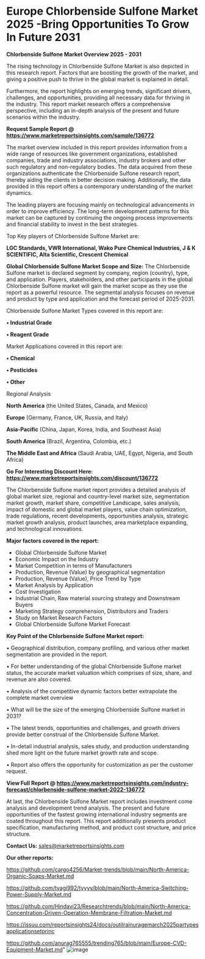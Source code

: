 # Europe Chlorbenside Sulfone Market 2025 -Bring Opportunities To Grow In Future 2031

<Strong> Chlorbenside Sulfone Market Overview 2025 - 2031</strong>

The rising technology in Chlorbenside Sulfone Market is also depicted in this research report. Factors that are boosting the growth of the market, and giving a positive push to thrive in the global market is explained in detail.

Furthermore, the report highlights on emerging trends, significant drivers, challenges, and opportunities, providing all necessary data for thriving in the industry. This report market research offers a comprehensive perspective, including an in-depth analysis of the present and future scenarios within the industry.

<strong>Request Sample Report @ <a href=https://www.marketreportsinsights.com/sample/136772>https://www.marketreportsinsights.com/sample/136772</a></strong>

The market overview included in this report provides information from a wide range of resources like government organizations, established companies, trade and industry associations, industry brokers and other such regulatory and non-regulatory bodies. The data acquired from these organizations authenticate the Chlorbenside Sulfone research report, thereby aiding the clients in better decision making. Additionally, the data provided in this report offers a contemporary understanding of the market dynamics.

The leading players are focusing mainly on technological advancements in order to improve efficiency. The long-term development patterns for this market can be captured by continuing the ongoing process improvements and financial stability to invest in the best strategies.

Top Key players of Chlorbenside Sulfone Market are:

<strong>LGC Standards, VWR International, Wako Pure Chemical Industries, J & K SCIENTIFIC, Alta Scientific, Crescent Chemical</strong>

<strong><b>Global Chlorbenside Sulfone Market Scope and Size:</b></strong>
The Chlorbenside Sulfone market is declared segment by company, region (country), type, and application. Players, stakeholders, and other participants in the global Chlorbenside Sulfone market will gain the market scope as they use the report as a powerful resource. The segmental analysis focuses on revenue and product by type and application and the forecast period of 2025-2031.

Chlorbenside Sulfone Market Types covered in this report are:

<strong>• Industrial Grade

• Reagent Grade</strong>

Market Applications covered in this report are:

<strong>• Chemical

• Pesticides

• Other</strong> 

Regional Analysis

<strong>North America</strong> (the United States, Canada, and Mexico)

<strong>Europe</strong> (Germany, France, UK, Russia, and Italy)

<strong>Asia-Pacific</strong> (China, Japan, Korea, India, and Southeast Asia)

<strong>South America</strong> (Brazil, Argentina, Colombia, etc.)

<strong>The Middle East and Africa</strong> (Saudi Arabia, UAE, Egypt, Nigeria, and South Africa)

<strong>Go For Interesting Discount Here: <a href=https://www.marketreportsinsights.com/discount/136772>https://www.marketreportsinsights.com/discount/136772</a></strong>

The Chlorbenside Sulfone market report provides a detailed analysis of global market size, regional and country-level market size, segmentation market growth, market share, competitive Landscape, sales analysis, impact of domestic and global market players, value chain optimization, trade regulations, recent developments, opportunities analysis, strategic market growth analysis, product launches, area marketplace expanding, and technological innovations.

<strong><b>Major factors covered in the report:</b></strong>
<ul>
  <li>Global Chlorbenside Sulfone Market </li>
  <li>Economic Impact on the Industry</li>
  <li>Market Competition in terms of Manufacturers</li>
  <li>Production, Revenue (Value) by geographical segmentation</li>
  <li>Production, Revenue (Value), Price Trend by Type</li>
  <li>Market Analysis by Application</li>
  <li>Cost Investigation</li>
  <li>Industrial Chain, Raw material sourcing strategy and Downstream Buyers</li>
  <li>Marketing Strategy comprehension, Distributors and Traders</li>
  <li>Study on Market Research Factors</li>
  <li>Global Chlorbenside Sulfone Market Forecast</li>
</ul>

<strong><b>Key Point of the Chlorbenside Sulfone Market report:</b></strong>

• Geographical distribution, company profiling, and various other market segmentation are provided in the report.

• For better understanding of the global Chlorbenside Sulfone market status, the accurate market valuation which comprises of size, share, and revenue are also covered.

• Analysis of the competitive dynamic factors better extrapolate the complete market overview

• What will be the size of the emerging Chlorbenside Sulfone market in 2031?

• The latest trends, opportunities and challenges, and growth drivers provide better construal of the Chlorbenside Sulfone Market.

• In-detail industrial analysis, sales study, and production understanding shed more light on the future market growth rate and scope.

• Report also offers the opportunity for customization as per the customer request.

<strong><b>View Full Report @ <a href=https://www.marketreportsinsights.com/industry-forecast/chlorbenside-sulfone-market-2022-136772>https://www.marketreportsinsights.com/industry-forecast/chlorbenside-sulfone-market-2022-136772</a></b></strong>


At last, the Chlorbenside Sulfone Market report includes investment come analysis and development trend analysis. The present and future opportunities of the fastest growing international industry segments are coated throughout this report. This report additionally presents product specification, manufacturing method, and product cost structure, and price structure.

<strong>Contact Us:</strong>
sales@marketreportsinsights.com

<strong>Our other reports:</strong>

<a href=https://github.com/cargo4256/Market-trends/blob/main/North-America-Organic-Soaps-Market.md>https://github.com/cargo4256/Market-trends/blob/main/North-America-Organic-Soaps-Market.md</a>

<a href=https://github.com/tyagi992/tyyyy/blob/main/North-America-Switching-Power-Supply-Market.md>https://github.com/tyagi992/tyyyy/blob/main/North-America-Switching-Power-Supply-Market.md</a>

<a href=https://github.com/Hindavi23/Researchtrends/blob/main/North-America-Concentration-Driven-Operation-Membrane-Filtration-Market.md>https://github.com/Hindavi23/Researchtrends/blob/main/North-America-Concentration-Driven-Operation-Membrane-Filtration-Market.md</a>

<a href=https://issuu.com/reportsinsights24/docs/outilrainuragemarch2025partypesapplicationsetprinc>https://issuu.com/reportsinsights24/docs/outilrainuragemarch2025partypesapplicationsetprinc</a>

<a href=https://github.com/anurag765555/trending765/blob/main/Europe-CVD-Equipment-Market.md>https://github.com/anurag765555/trending765/blob/main/Europe-CVD-Equipment-Market.md</a>"
![image](https://github.com/user-attachments/assets/e5c60061-d67f-481a-a7ca-3829ace0db0b)
